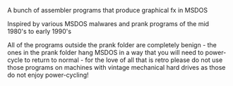 A bunch of assembler programs that produce graphical fx in MSDOS

Inspired by various MSDOS malwares and prank programs of the mid 1980's to early 1990's

All of the programs outside the prank folder are completely benign - the ones in the prank folder hang MSDOS in a way that you will need to power-cycle to return to normal - for the love of all that is retro please do not use those programs on machines with vintage mechanical hard drives as those do not enjoy power-cycling! 
